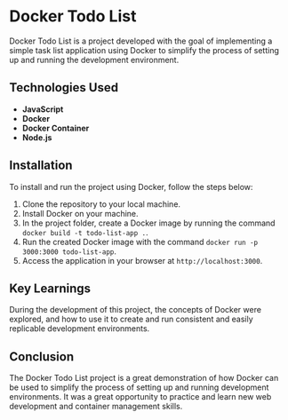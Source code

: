 # Docker Todo List

Docker Todo List is a project developed with the goal of implementing a simple task list application using Docker to simplify the process of setting up and running the development environment.

## Technologies Used

- **JavaScript**
- **Docker**
- **Docker Container**
- **Node.js**

## Installation

To install and run the project using Docker, follow the steps below:

1. Clone the repository to your local machine.
2. Install Docker on your machine.
3. In the project folder, create a Docker image by running the command `docker build -t todo-list-app .`.
4. Run the created Docker image with the command `docker run -p 3000:3000 todo-list-app`.
5. Access the application in your browser at `http://localhost:3000`.

## Key Learnings

During the development of this project, the concepts of Docker were explored, and how to use it to create and run consistent and easily replicable development environments.

## Conclusion

The Docker Todo List project is a great demonstration of how Docker can be used to simplify the process of setting up and running development environments. It was a great opportunity to practice and learn new web development and container management skills.
